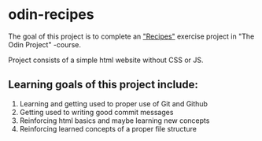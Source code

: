 # odin-recipes

The goal of this project is to complete an ["Recipes"](https://www.theodinproject.com/lessons/foundations-recipes) exercise project in "The Odin Project" -course.

Project consists of a simple html website without CSS or JS.

## Learning goals of this project include:
1. Learning and getting used to proper use of Git and Github
2. Getting used to writing good commit messages
3. Reinforcing html basics and maybe learning new concepts
4. Reinforcing learned concepts of a proper file structure